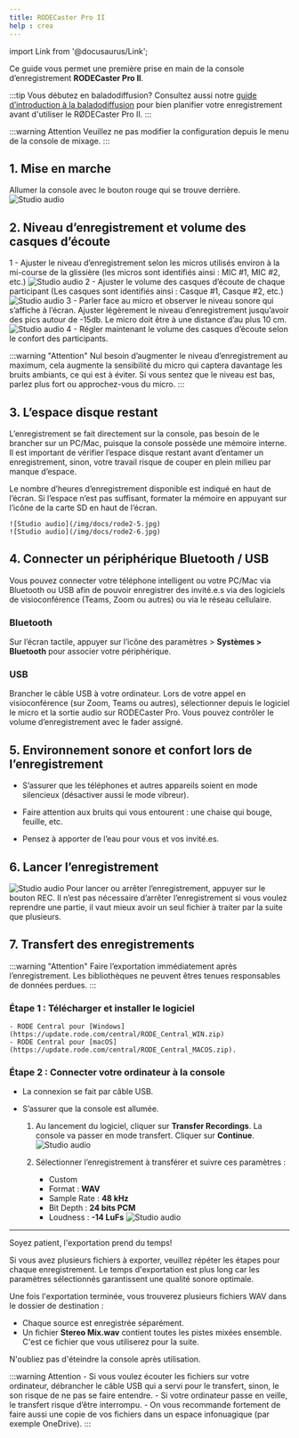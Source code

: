 ```yaml
---
title: RODECaster Pro II
help : crea
---
```

import Link from '@docusaurus/Link';

Ce guide vous permet une première prise en main de la console d’enregistrement **RODECaster Pro II**.

:::tip Vous débutez en baladodiffusion?
 Consultez aussi notre [guide d’introduction à la baladodiffusion](./balado) pour bien planifier votre enregistrement avant d'utiliser le RØDECaster Pro II.
:::

:::warning Attention
    Veuillez ne pas modifier la configuration depuis le menu de la console de mixage.
:::

## 1. Mise en marche

Allumer la console avec le bouton rouge qui se trouve derrière.
![Studio audio](/img/docs/rode2-1.jpg)

## 2. Niveau d’enregistrement et volume des casques d’écoute

1 - Ajuster le niveau d’enregistrement selon les micros utilisés environ à la mi-course de la glissière (les micros sont identifiés ainsi : MIC #1, MIC #2, etc.)
    ![Studio audio](/img/docs/rode2-2.jpg)
2 - Ajuster le volume des casques d’écoute de chaque participant (Les casques sont identifiés ainsi : Casque #1, Casque #2, etc.)
    ![Studio audio](/img/docs/rode2-3.jpg)
3 - Parler face au micro et observer le niveau sonore qui s’affiche à l’écran. Ajuster légèrement le niveau d’enregistrement jusqu’avoir des pics autour de -15db. Le micro doit être à une distance d’au plus 10 cm.
    ![Studio audio](/img/docs/rode2-4.jpg)
4 - Régler maintenant le volume des casques d’écoute selon le confort des participants.

:::warning "Attention"
    Nul besoin d’augmenter le niveau d’enregistrement au maximum, cela augmente la sensibilité du micro qui captera davantage les bruits ambiants, ce qui est à éviter. Si vous sentez que le niveau est bas, parlez plus fort ou approchez-vous du micro.
:::

## 3. L’espace disque restant

L’enregistrement se fait directement sur la console, pas besoin de le brancher sur un PC/Mac, puisque la console possède une mémoire interne. Il est important de vérifier l’espace disque restant avant d’entamer un enregistrement, sinon, votre travail risque de couper en plein milieu par manque d’espace. 

Le nombre d’heures d’enregistrement disponible est indiqué en haut de l’écran. Si l’espace n’est pas suffisant, formater la mémoire en appuyant sur l’icône de la carte SD en haut de l’écran.

    ![Studio audio](/img/docs/rode2-5.jpg)
    ![Studio audio](/img/docs/rode2-6.jpg)

## 4. Connecter un périphérique Bluetooth / USB

Vous pouvez connecter votre téléphone intelligent ou votre PC/Mac via Bluetooth ou USB afin de pouvoir enregistrer des invité.e.s via des logiciels de visioconférence (Teams, Zoom ou autres) ou via le réseau cellulaire.

### Bluetooth

Sur l’écran tactile, appuyer sur l’icône des paramètres > **Systèmes > Bluetooth** pour associer votre périphérique.

### USB

Brancher le câble USB à votre ordinateur. Lors de votre appel en visioconférence (sur Zoom, Teams ou autres), sélectionner depuis le logiciel le micro et la sortie audio sur RODECaster Pro. Vous pouvez contrôler le volume d’enregistrement avec le fader assigné.

## 5. Environnement sonore et confort lors de l’enregistrement

- S’assurer que les téléphones et autres appareils soient en mode silencieux (désactiver aussi le mode vibreur).
  
- Faire attention aux bruits qui vous entourent : une chaise qui bouge, feuille, etc.
  
- Pensez à apporter de l’eau pour vous et vos invité.es.

## 6. Lancer l’enregistrement
![Studio audio](/img/docs/rode2-7.jpg)
Pour lancer ou arrêter l’enregistrement, appuyer sur le bouton REC. Il n’est pas nécessaire d’arrêter l’enregistrement si vous voulez reprendre une partie, il vaut mieux avoir un seul fichier à traiter par la suite que plusieurs.

## 7. Transfert des enregistrements

:::warning "Attention" 
Faire l’exportation immédiatement après l’enregistrement. Les bibliothèques ne peuvent êtres tenues responsables de données perdues.
:::

### Étape 1 : Télécharger et installer le logiciel

    - RODE Central pour [Windows](https://update.rode.com/central/RODE_Central_WIN.zip)
    - RODE Central pour [macOS](https://update.rode.com/central/RODE_Central_MACOS.zip).

### Étape 2 : Connecter votre ordinateur à la console

- La connexion se fait par câble USB.
  
- S’assurer que la console est allumée.


    1. Au lancement du logiciel, cliquer sur **Transfer Recordings**. La console va passer en mode transfert. Cliquer sur **Continue**.
![Studio audio](/img/docs/rode2-8-1.jpg)
        
    2. Sélectionner l’enregistrement à transférer et suivre ces paramètres :
        - Custom
        - Format : **WAV**
        - Sample Rate : **48 kHz**
        - Bit Depth : **24 bits PCM**
        - Loudness : **-14 LuFs**
![Studio audio](/img/docs/rode2-8-2.jpg)


--------------

Soyez patient, l'exportation prend du temps!

Si vous avez plusieurs fichiers à exporter, veuillez répéter les étapes pour chaque enregistrement.
Le temps d'exportation est plus long car les paramètres sélectionnés garantissent une qualité sonore optimale.

Une fois l'exportation terminée, vous trouverez plusieurs fichiers WAV dans le dossier de destination :

- Chaque source est enregistrée séparément.
- Un fichier **Stereo Mix.wav** contient toutes les pistes mixées ensemble. C'est ce fichier que vous utiliserez pour la suite.

N'oubliez pas d'éteindre la console après utilisation.

:::warning Attention
    - Si vous voulez écouter les fichiers sur votre ordinateur, débrancher le câble USB qui a servi pour le transfert, sinon, le son risque de ne pas se faire entendre.
    - Si votre ordinateur passe en veille, le transfert risque d’être interrompu. 
    - On vous recommande fortement de faire aussi une copie de vos fichiers dans un espace infonuagique (par exemple OneDrive).
:::